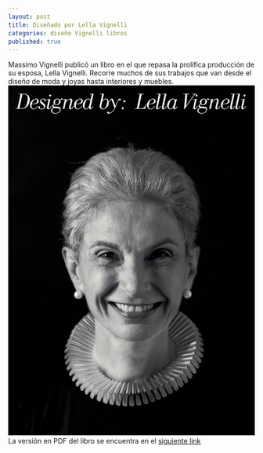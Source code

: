 ```yaml
---
layout: post
title: Diseñado por Lella Vignelli
categories: diseño Vignelli libros
published: true
---
```


Massimo Vignelli publicó un libro en el que repasa la prolífica producción de su esposa, Lella Vignelli. Recorre muchos de sus trabajos que van desde el diseño de moda y joyas hasta interiores y muebles.
![](images/Lella_cover.jpg)
La versión en PDF del libro se encuentra en el [siguiente link](http://www.vignelli.com/Designed_by_Lella.pdf)
